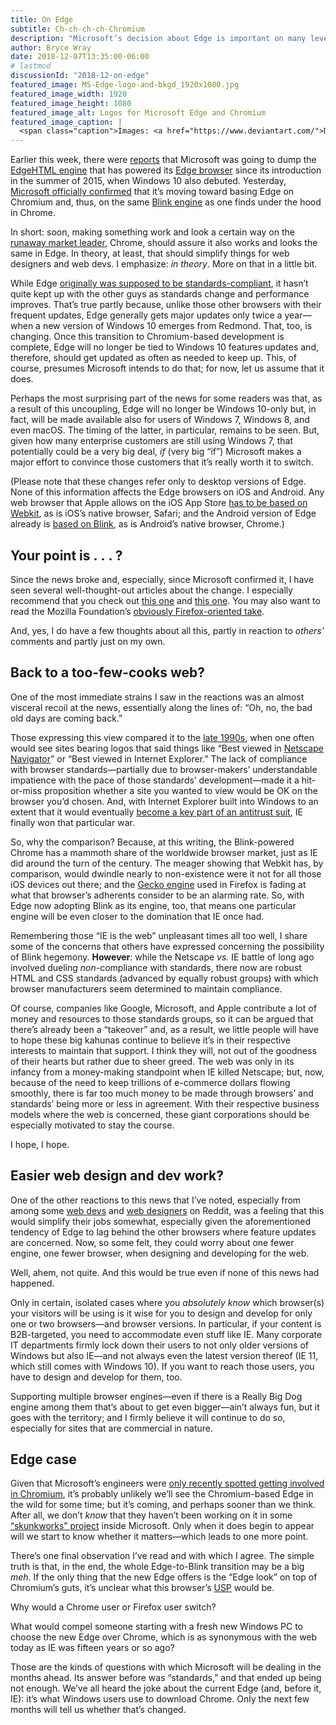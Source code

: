 ```yaml
---
title: On Edge
subtitle: Ch-ch-ch-ch-Chromium
description: "Microsoft’s decision about Edge is important on many levels."
author: Bryce Wray
date: 2018-12-07T13:35:00-06:00
# lastmod
discussionId: "2018-12-on-edge"
featured_image: MS-Edge-logo-and-bkgd_1920x1080.jpg
featured_image_width: 1920
featured_image_height: 1080
featured_image_alt: Logos for Microsoft Edge and Chromium
featured_image_caption: |
  <span class="caption">Images: <a href="https://www.deviantart.com/">DeviantArt</a>; <a href="https://www.chromium.org/">The Chromium Projects</a></span>
---
```


Earlier this week, there were [reports](https://www.windowscentral.com/microsoft-building-chromium-powered-web-browser-windows-10) that Microsoft was going to dump the [EdgeHTML engine](https://en.wikipedia.org/wiki/EdgeHTML) that has powered its [Edge browser](https://www.microsoft.com/en-us/windows/microsoft-edge) since its introduction in the summer of 2015, when Windows 10 also debuted. Yesterday, [Microsoft officially confirmed](https://blogs.windows.com/windowsexperience/2018/12/06/microsoft-edge-making-the-web-better-through-more-open-source-collaboration/) that it’s moving toward basing Edge on Chromium and, thus, on the same [Blink engine](https://www.chromium.org/blink) as one finds under the hood in Chrome.

In short: soon, making something work and look a certain way on the [runaway market leader](https://en.wikipedia.org/wiki/Usage_share_of_web_browsers), Chrome, should assure it also works and looks the same in Edge. In theory, at least, that should simplify things for web designers and web devs. I emphasize: _in theory_. More on that in a little bit.

While Edge [originally was supposed to be standards-compliant](https://www.theregister.co.uk/2015/07/20/microsoft_edge_good_for_web_sucky_standards/), it hasn’t quite kept up with the other guys as standards change and performance improves. That’s true partly because, unlike those other browsers with their frequent updates, Edge generally gets major updates only twice a year—when a new version of Windows 10 emerges from Redmond. That, too, is changing. Once this transition to Chromium-based development is complete, Edge will no longer be tied to Windows 10 features updates and, therefore, should get updated as often as needed to keep up. This, of course, presumes Microsoft intends to do that; for now, let us assume that it does.

Perhaps the most surprising part of the news for some readers was that, as a result of this uncoupling, Edge will no longer be Windows 10-only but, in fact, will be made available also for users of Windows 7, Windows 8, and even macOS. The timing of the latter, in particular, remains to be seen. But, given how many enterprise customers are still using Windows 7, that potentially could be a very big deal, _if_ (very big “if”) Microsoft makes a major effort to convince those customers that it’s really worth it to switch.

(Please note that these changes refer only to desktop versions of Edge. None of this information affects the Edge browsers on iOS and Android. Any web browser that Apple allows on the iOS App Store [has to be based on Webkit](https://www.howtogeek.com/184283/why-third-party-browsers-will-always-be-inferior-to-safari-on-iphone-and-ipad/), as is iOS’s native browser, Safari; and the Android version of Edge already is [based on Blink](https://www.zdnet.com/article/edge-in-name-only-android-and-ios-web-browser/), as is Android’s native browser, Chrome.)

## Your point is&nbsp;.&nbsp;.&nbsp;. ?

Since the news broke and, especially, since Microsoft confirmed it, I have seen several well-thought-out articles about the change. I especially recommend that you check out [this one](https://ferdychristant.com/the-state-of-web-browsers-f5a83a41c1cb) and [this one](https://love2dev.com/blog/project-anaheim/). You may also want to read the Mozilla Foundation’s [obviously Firefox-oriented take](https://blog.mozilla.org/blog/2018/12/06/goodbye-edge/).

And, yes, I do have a few thoughts about all this, partly in reaction to _others’_ comments and partly just on my own.

## Back to a too-few-cooks web?

One of the most immediate strains I saw in the reactions was an almost visceral recoil at the news, essentially along the lines of: “Oh, no, the bad old days are coming back.”

Those expressing this view compared it to the [late 1990s](https://en.wikipedia.org/wiki/Browser_wars#First_Browser_War:_1995-2001), when one often would see sites bearing logos that said things like “Best viewed in [Netscape Navigator](https://www.engadget.com/2014/05/10/history-of-netscape/)” or “Best viewed in Internet Explorer.” The lack of compliance with browser standards—partially due to browser-makers’ understandable impatience with the pace of those standards’ development—made it a hit-or-miss proposition whether a site you wanted to view would be OK on the browser you’d chosen. And, with Internet Explorer built into Windows to an extent that it would eventually [become a key part of an antitrust suit](https://www.nytimes.com/2000/04/04/business/us-vs-microsoft-overview-us-judge-says-microsoft-violated-antitrust-laws-with.html), IE finally won that particular war.

So, why the comparison? Because, at this writing, the Blink-powered Chrome has a mammoth share of the worldwide browser market, just as IE did around the turn of the century. The meager showing that Webkit has, by comparison, would dwindle nearly to non-existence were it not for all those iOS devices out there; and the [Gecko engine](https://developer.mozilla.org/en-US/docs/Mozilla/Gecko) used in Firefox is fading at what that browser’s adherents consider to be an alarming rate. So, with Edge now adopting Blink as its engine, too, that means one particular engine will be even closer to the domination that IE once had.

Remembering those “IE is the web” unpleasant times all too well, I share some of the concerns that others have expressed concerning the possibility of Blink hegemony. **However**: while the Netscape _vs._ IE battle of long ago involved dueling _non_-compliance with standards, there now are robust HTML and CSS standards (advanced by equally robust groups) with which browser manufacturers seem determined to maintain compliance.

Of course, companies like Google, Microsoft, and Apple contribute a lot of money and resources to those standards groups, so it can be argued that there’s already been a “takeover” and, as a result, we little people will have to hope these big kahunas continue to believe it’s in their respective interests to maintain that support. I think they will, not out of the goodness of their hearts but rather due to sheer greed. The web was only in its infancy from a money-making standpoint when IE killed Netscape; but, now, because of the need to keep trillions of e-commerce dollars flowing smoothly, there is far too much money to be made through browsers’ and standards’ being more or less in agreement. With their respective business models where the web is concerned, these giant corporations should be especially motivated to stay the course.

I hope, I hope.

## Easier web design and dev work?

One of the other reactions to this news that I’ve noted, especially from among some [web devs](https://www.reddit.com/r/webdev/) and [web designers](https://www.reddit.com/r/web_design/) on Reddit, was a feeling that this would simplify their jobs somewhat, especially given the aforementioned tendency of Edge to lag behind the other browsers where feature updates are concerned. Now, so some felt, they could worry about one fewer engine, one fewer browser, when designing and developing for the web.

Well, ahem, not quite. And this would be true even if none of this news had happened.

Only in certain, isolated cases where you _absolutely know_ which browser(s) your visitors will be using is it wise for you to design and develop for only one or two browsers—and browser versions. In particular, if your content is B2B-targeted, you need to accommodate even stuff like IE. Many corporate IT departments firmly lock down their users to not only older versions of Windows but also IE—and not always even the latest version thereof (IE 11, which still comes with Windows 10). If you want to reach those users, you have to design and develop for them, too.

Supporting multiple browser engines—even if there is a Really Big Dog engine among them that’s about to get even bigger—ain’t always fun, but it goes with the territory; and I firmly believe it will continue to do so, especially for sites that are commercial in nature.

## Edge case

Given that Microsoft’s engineers were [only recently spotted getting involved in Chromium](https://www.windowscentral.com/microsoft-engineers-contributing-development-chrome-windows-10-arm), it’s probably unlikely we’ll see the Chromium-based Edge in the wild for some time; but it’s coming, and perhaps sooner than we think. After all, we don’t _know_ that they haven’t been working on it in some [“skunkworks” project](https://en.wikipedia.org/wiki/Skunkworks_project) inside Microsoft. Only when it does begin to appear will we start to know whether it matters—which leads to one more point. 

There’s one final observation I’ve read and with which I agree. The simple truth is that, in the end, the whole Edge-to-Blink transition may be a big _meh_. If the only thing that the new Edge offers is the “Edge look” on top of Chromium’s guts, it’s unclear what this browser’s [USP](https://whatis.techtarget.com/definition/unique-selling-point-USP) would be.

Why would a Chrome user or Firefox user switch?

What would compel someone starting with a fresh new Windows PC to choose the new Edge over Chrome, which is as synonymous with the web today as IE was fifteen years or so ago?

Those are the kinds of questions with which Microsoft will be dealing in the months ahead. Its answer before was “standards,” and that ended up being not enough. We’ve all heard the joke about the current Edge (and, before it, IE): it’s what Windows users use to download Chrome. Only the next few months will tell us whether that’s changed.